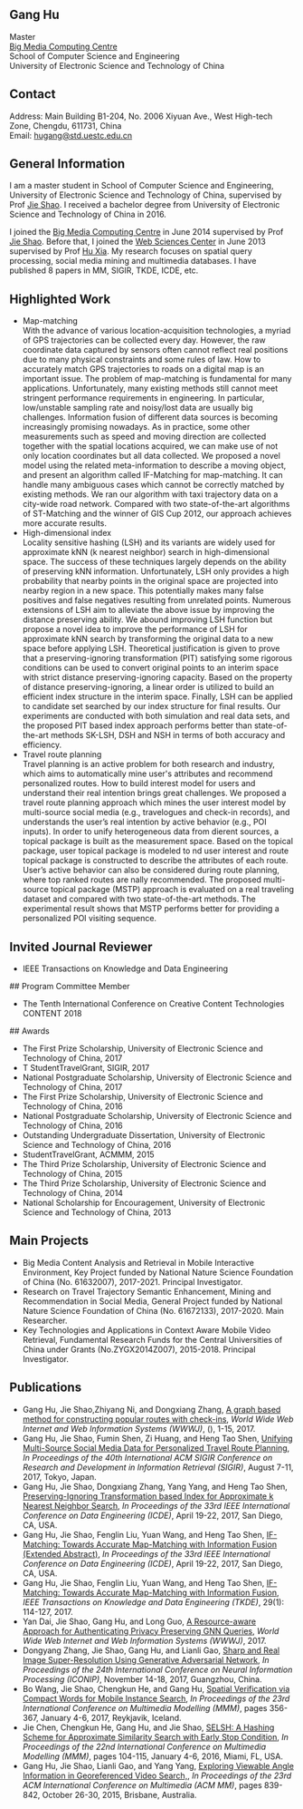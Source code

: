 ## Gang Hu
Master<br>
<a href="www.bmc.uestc.edu.cn">Big Media Computing Centre</a><br>
School of Computer Science and Engineering<br>
University of Electronic Science and Technology of China 

## Contact
Address: Main Building B1-204, No. 2006 Xiyuan Ave., West High-tech Zone, Chengdu, 611731, China<br>
Email: hugang@std.uestc.edu.cn

## General Information 
I am a master student in School of Computer Science and Engineering, University of Electronic Science and Technology of China, supervised by Prof <a href="http://bmc.uestc.edu.cn/~shaojie/">Jie Shao</a>. I received a bachelor degree from University of Electronic Science and Technology of China in 2016.<br>

I joined the <a href="www.bmc.uestc.edu.cn">Big Media Computing Centre</a> in June 2014 supervised by Prof <a href="http://bmc.uestc.edu.cn/~shaojie/">Jie Shao</a>. Before that, I joined the <a href="www.wsc.uestc.edu.cn/">Web Sciences Center</a> in June 2013 supervised by Prof <a href="http://www.ccse.uestc.edu.cn:8080/teacher/view.html?id=159">Hu Xia</a>. My research focuses on spatial query processing, social media mining and multimedia databases. I have published 8 papers in MM, SIGIR, TKDE, ICDE, etc.

## Highlighted Work 
<ul>
<li>Map-matching</li>With the advance of various location-acquisition technologies, a myriad of GPS trajectories can be collected every day. However, the raw coordinate data captured by sensors often cannot reflect real positions due to many physical constraints and some rules of law. How to accurately match GPS trajectories to roads on a digital map is an important issue. The problem of map-matching is fundamental for many applications. Unfortunately, many existing methods still cannot meet stringent performance requirements in engineering. In particular, low/unstable sampling rate and noisy/lost data are usually big challenges. Information fusion of different data sources is becoming increasingly promising nowadays. As in practice, some other measurements such as speed and moving direction are collected together with the spatial locations acquired, we can make use of not only location coordinates but all data collected. We proposed a novel model using the related meta-information to describe a moving object, and present an algorithm called IF-Matching for map-matching. It can handle many ambiguous cases which cannot be correctly matched by existing methods. We ran our algorithm with taxi trajectory data on a city-wide road network. Compared with two state-of-the-art algorithms of ST-Matching and the winner of GIS Cup 2012, our approach achieves more accurate results.
<li>High-dimensional index</li>Locality sensitive hashing (LSH) and its variants are widely used for approximate kNN (k nearest neighbor) search in high-dimensional space. The success of these techniques largely depends on the ability of preserving kNN information. Unfortunately, LSH only provides a high probability that nearby points in the original space are projected into nearby region in a new space. This potentially makes many false positives and false negatives resulting from unrelated points. Numerous extensions of LSH aim to alleviate the above issue by improving the distance preserving ability. We abound improving LSH function but propose a novel idea to improve the performance of LSH for approximate kNN search by transforming the original data to a new space before applying LSH. Theoretical justification is given to prove that a preserving-ignoring transformation (PIT) satisfying some rigorous conditions can be used to convert original points to an interim space with strict distance preserving-ignoring capacity. Based on the property of distance preserving-ignoring, a linear order is utilized to build an efficient index structure in the interim space. Finally, LSH can be applied to candidate set searched by our index structure for final results. Our experiments are conducted with both simulation and real data sets, and the proposed PIT based index approach performs better than state-of-the-art methods SK-LSH, DSH and NSH in terms of both accuracy and efficiency.
<li>Travel route planning</li>Travel planning is an active problem for both research and industry, which aims to automatically mine user's attributes and recommend personalized routes. How to build interest model for users and understand their real intention brings great challenges. We proposed a travel route planning approach which mines the user interest model by multi-source social media (e.g., travelogues and check-in records), and understands the user’s real intention by active behavior (e.g., POI inputs). In order to unify heterogeneous data from dierent sources, a topical package is built as the measurement space. Based on the topical package, user topical package is modeled to nd user interest and route topical package is constructed to describe the attributes of each route. User’s active behavior can also be considered during route planning, where top ranked routes are nally recommended. The proposed multi-source topical package (MSTP) approach is evaluated on a real traveling dataset and compared with two state-of-the-art methods. The experimental result shows that MSTP performs better for providing a personalized POI visiting sequence.
</ul>

## Invited Journal Reviewer
<ul>
<li>IEEE Transactions on Knowledge and Data Engineering</li>
</ul>
## Program Committee Member
<ul>
<li>The Tenth International Conference on Creative Content Technologies CONTENT 2018</li>
</ul>
## Awards
<ul>
<li>The First Prize Scholarship, University of Electronic Science and Technology of China, 2017</li>
<li>T StudentTravelGrant, SIGIR, 2017</li>
<li>National Postgraduate Scholarship, University of Electronic Science and Technology of China, 2017</li>
<li>The First Prize Scholarship, University of Electronic Science and Technology of China, 2016</li>
<li>National Postgraduate Scholarship, University of Electronic Science and Technology of China, 2016</li>
<li>Outstanding Undergraduate Dissertation, University of Electronic Science and Technology of China, 2016</li>
<li>StudentTravelGrant, ACMMM, 2015</li>  
<li>The Third Prize Scholarship, University of Electronic Science and Technology of China, 2015</li>
<li>The Third Prize Scholarship, University of Electronic Science and Technology of China, 2014</li>
<li>National Scholarship for Encouragement, University of Electronic Science and Technology of China, 2013</li>
</ul>

## Main Projects
<ul>
<li>Big Media Content Analysis and Retrieval in Mobile Interactive Environment, Key Project funded by National Nature Science Foundation of China (No. 61632007), 2017-2021. Principal Investigator.</li>
<li>Research on Travel Trajectory Semantic Enhancement, Mining and Recommendation in Social Media, General Project funded by National Nature Science Foundation of China (No. 61672133), 2017-2020. Main Researcher.</li>
<li>Key Technologies and Applications in Context Aware Mobile Video Retrieval, Fundamental Research Funds for
the Central Universities of China under Grants (No.ZYGX2014Z007), 2015-2018. Principal Investigator.</li>
</ul>

## Publications 
<ul>
<li>Gang Hu, Jie Shao,Zhiyang Ni, and Dongxiang Zhang, <a href="http://dx.doi.org/10.1007/s11280-017-0511-8">A graph based method for constructing popular routes with check-ins</a>, <i>World Wide Web Internet and Web Information Systems (WWWJ)</i>, (), 1-15, 2017.</li>
<li>Gang Hu, Jie Shao, Fumin Shen, Zi Huang, and Heng Tao Shen, <a href="http://dx.doi.org/10.1145/3077136.3080672">Unifying Multi-Source Social Media Data for Personalized Travel Route Planning</a>, <i>In Proceedings of the 40th International ACM SIGIR Conference on Research and Development in Information Retrieval (SIGIR)</i>, August 7-11, 2017, Tokyo, Japan.</li>
<li>Gang Hu, Jie Shao, Dongxiang Zhang, Yang Yang, and Heng Tao Shen, <a href="http://dx.doi.org/10.1109/ICDE.2017.47">Preserving-Ignoring Transformation based Index for Approximate k Nearest Neighbor Search</a>, <i>In Proceedings of the 33rd IEEE International Conference on Data Engineering (ICDE)</i>, April 19-22, 2017, San Diego, CA, USA.</li>
<li>Gang Hu, Jie Shao, Fenglin Liu, Yuan Wang, and Heng Tao Shen, <a href="http://dx.doi.org/10.1109/ICDE.2017.11">IF-Matching: Towards Accurate Map-Matching with Information Fusion (Extended Abstract)</a>, <i>In Proceedings of the 33rd IEEE International Conference on Data Engineering (ICDE)</i>, April 19-22, 2017, San Diego, CA, USA.</li>
<li>Gang Hu, Jie Shao, Fenglin Liu, Yuan Wang, and Heng Tao Shen, <a href="http://dx.doi.org/10.1109/TKDE.2016.2617326">IF-Matching: Towards Accurate Map-Matching with Information Fusion</a>, <i>IEEE Transactions on Knowledge and Data Engineering (TKDE)</i>, 29(1): 114-127, 2017.</li>
<li>Yan Dai, Jie Shao, Gang Hu, and Long Guo, <a href="http://dx.doi.org/10.1007/s11280-017-0511-8">A Resource-aware Approach for Authenticating Privacy Preserving GNN Queries</a>, <i>World Wide Web Internet and Web Information Systems (WWWJ)</i>, 2017.</li>
<li>Dongyang Zhang, Jie Shao, Gang Hu, and Lianli Gao, <a href="">Sharp and Real Image Super-Resolution Using Generative Adversarial Network</a>, <i>In Proceedings of the 24th International Conference on Neural Information Processing (ICONIP)</i>, November 14-18, 2017, Guangzhou, China.</li>
<li>Bo Wang, Jie Shao, Chengkun He, and Gang Hu, <a href="http://dx.doi.org/10.1007/978-3-319-51814-5_30">Spatial Verification via Compact Words for Mobile Instance Search</a>, <i>In Proceedings of the 23rd International Conference on Multimedia Modelling (MMM)</i>, pages 356-367, January 4-6, 2017, Reykjavik, Iceland.</li>
<li>Jie Chen, Chengkun He, Gang Hu, and Jie Shao, <a href="http://dx.doi.org/10.1007/978-3-319-27674-8_10">SELSH: A Hashing Scheme for Approximate Similarity Search with Early Stop Condition</a>, <i>In Proceedings of the 22nd International Conference on Multimedia Modelling (MMM)</i>, pages 104-115, January 4-6, 2016, Miami, FL, USA.</li>
<li>Gang Hu, Jie Shao, Lianli Gao, and Yang Yang, <a href="http://doi.acm.org/10.1145/2733373.2806344">Exploring Viewable Angle Information in Georeferenced Video Search,</a>, <i>In Proceedings of the 23rd ACM International Conference on Multimedia (ACM MM)</i>, pages 839-842, October 26-30, 2015, Brisbane, Australia.</li>
</ul>
